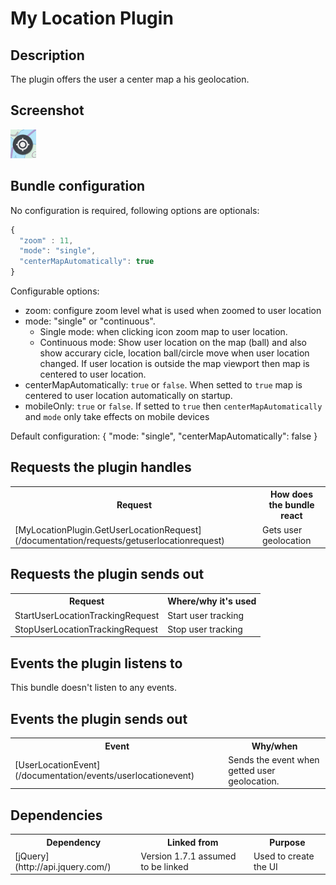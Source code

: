 # My Location Plugin

## Description

The plugin offers the user a center map a his geolocation.

## Screenshot

![screenshot](images/mylocationplugin.png)

## Bundle configuration

No configuration is required, following options are optionals:

```javascript
{
  "zoom" : 11,
  "mode": "single", 
  "centerMapAutomatically": true
}
```

Configurable options:
* zoom: configure zoom level what is used when zoomed to user location
* mode: "single" or "continuous". 
    * Single mode: when clicking icon zoom map to user location. 
    * Continuous mode: Show user location on the map (ball) and also show accurary cicle, location ball/circle move when user location changed. If user location is outside the map viewport then map is centered to user location.
* centerMapAutomatically: `true` or `false`. When setted to `true` map is centered to user location automatically on startup.
* mobileOnly: `true` or `false`. If setted to `true` then `centerMapAutomatically` and `mode` only take effects on mobile devices

Default configuration:
{
  "mode: "single",
  "centerMapAutomatically": false
}

## Requests the plugin handles

<table class="table">
  <tr>
    <th>Request</th><th>How does the bundle react</th>
  </tr>
  <tr>
    <td> [MyLocationPlugin.GetUserLocationRequest](/documentation/requests/getuserlocationrequest) </td><td> Gets user geolocation</td>
  </tr>
</table>

## Requests the plugin sends out

<table class="table">
  <tr>
    <th>Request</th><th>Where/why it's used</th>
  </tr>
  <tr>
    <td>StartUserLocationTrackingRequest</td><td>Start user tracking</td>
  </tr>
  <tr>
    <td>StopUserLocationTrackingRequest</td><td>Stop user tracking</td>
  </tr>
</table>

## Events the plugin listens to

This bundle doesn't listen to any events.

## Events the plugin sends out

<table class="table">
  <tr>
    <th>Event</th><th>Why/when</th>
  </tr>
  <tr>
    <td>[UserLocationEvent](/documentation/events/userlocationevent)</td>
    <td>Sends the event when getted user geolocation.</td>
  </tr>
</table>


## Dependencies

<table class="table">
  <tr>
    <th>Dependency</th><th>Linked from</th><th>Purpose</th>
  </tr>
  <tr>
    <td> [jQuery](http://api.jquery.com/) </td>
    <td> Version 1.7.1 assumed to be linked </td>
    <td> Used to create the UI</td>
  </tr>
</table>
